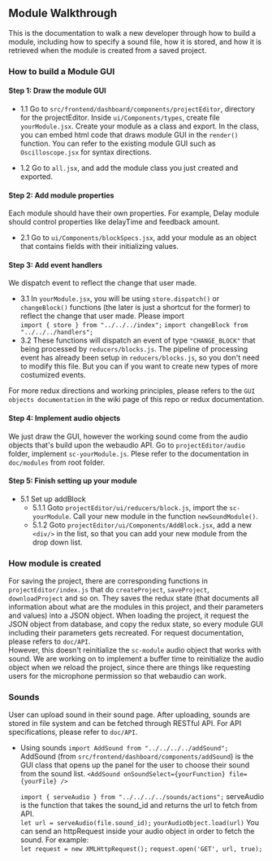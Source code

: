## Module Walkthrough

This is the documentation to walk a new developer through how to build a module, including how to specify a sound file, how it is stored, and how it is retrieved when the module is created from a saved project.

### How to build a Module GUI

#### Step 1: Draw the module GUI

-   1.1 Go to `src/frontend/dashboard/components/projectEditor`, directory for the projectEditor.
    Inside `ui/Components/types`, create file `yourModule.jsx`. Create your module as a class and export. In the class, you can embed html code that draws module GUI in the `render()` function. You can refer to the existing module GUI such as `Oscilloscope.jsx` for syntax directions.

-   1.2 Go to `all.jsx`, and add the module class you just created and exported.

#### Step 2: Add module properties

Each module should have their own properties. For example, Delay module should control properties like delayTime and feedback amount.

-   2.1 Go to `ui/Components/blockSpecs.jsx`, add your module as an object that contains fields with their initializing values.

#### Step 3: Add event handlers

We dispatch event to reflect the change that user made.

-   3.1 In `yourModule.jsx`, you will be using `store.dispatch()` or `changeBlock()` functions (the later is just a shortcut for the former) to reflect the change that user made. Please import  
    `import { store } from "../../../index";`
    `import changeBlock from "../../../handlers";`
-   3.2 These functions will dispatch an event of type `"CHANGE_BLOCK"` that being processed by `reducers/blocks.js`. The pipeline of processing event has already been setup in `reducers/blocks.js`, so you don't need to modify this file. But you can if you want to create new types of more costumized events.

For more redux directions and working principles, please refers to the `GUI objects documentation` in the wiki page of this repo or redux documentation.

#### Step 4: Implement audio objects

We just draw the GUI, however the working sound come from the audio objects that's build upon the webaudio API.
Go to `projectEditor/audio` folder, implement `sc-yourModule.js`. Plese refer to the documentation in `doc/modules` from root folder.

#### Step 5: Finish setting up your module

-   5.1 Set up addBlock
    -   5.1.1 Goto `projectEditor/ui/reducers/block.js`, import the `sc-yourModule`. Call your new module in the function `newSoundModule()`.
    -   5.1.2 Goto `projectEditor/ui/Components/AddBlock.jsx`, add a new `<div/>` in the list, so that you can add your new module from the drop down list.

### How module is created

For saving the project, there are corresponding functions in `projectEditor/index.js` that do `createProject`, `saveProject`, `downloadProject` and so on. They saves the redux state (that documents all information about what are the modules in this project, and their parameters and values) into a JSON object. When loading the project, it request the JSON object from database, and copy the redux state, so every module GUI including their parameters gets recreated. For request documentation, please refers to `doc/API`.  
However, this doesn't reinitialize the `sc-module` audio object that works with sound. We are working on to implement a buffer time to reinitialize the audio object when we reload the project, since there are things like requesting users for the microphone permission so that webaudio can work.

### Sounds

User can upload sound in their sound page. After uploading, sounds are stored in file system and can be fetched through RESTful API. For API specifications, please refer to `doc/API`.

-   Using sounds
    `import AddSound from "../../../../addSound";`
    AddSound (from `src/frontend/dashboard/components/addSound`) is the GUI class that opens up the panel for the user to choose their sound from the sound list.
    `<AddSound onSoundSelect={yourFunction} file={yourFile} />`

    `import { serveAudio } from "../../../../sounds/actions";`
    serveAudio is the function that takes the sound_id and returns the url to fetch from API.  
    `let url = serveAudio(file.sound_id);`
    `yourAudioObject.load(url)`
    You can send an httpRequest inside your audio object in order to fetch the sound. For example:  
    `let request = new XMLHttpRequest();`
    `request.open('GET', url, true);`
